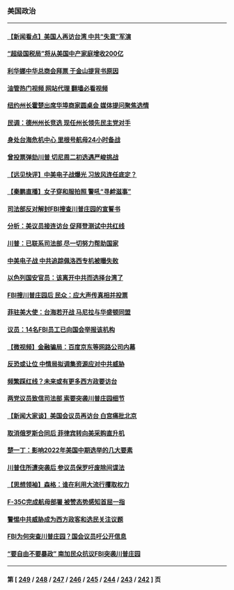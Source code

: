 ### 美国政治
---
#### [【新闻看点】美国人再访台湾 中共“失意”军演](../../pages/ncid1078159/n13803240.md?08161645) 
#### [“超级国税局”将从美国中产家庭增收200亿](../../pages/ncid1078159/n13803299.md?08161645) 
#### [利华娜中华总商会拜票 于金山提背书原因](../../pages/ncid1078159/n13803469.md?08161645) 
#### [油管热门视频 网站代理 翻墙必看视频](http://209.222.30.114:81/youtube.html?08161645)
#### [纽约州长霍楚出席华埠商家圆桌会 媒体提问聚焦选情](../../pages/ncid1078159/n13803464.md?08161645) 
#### [民调：德州州长竞选 现任州长领先民主党对手](../../pages/ncid1078159/n13803319.md?08161645) 
#### [身处台海危机中心 里根号航母24小时备战](../../pages/ncid1078159/n13803248.md?08161645) 
#### [曾投票弹劾川普 切尼周二初选遇严峻挑战](../../pages/ncid1078159/n13803172.md?08161645) 
#### [【远见快评】中美电子战爆光 习放风连任底定？](../../pages/ncid1078159/n13803243.md?08161645) 
#### [【秦鹏直播】女子穿和服拍照 警吼“寻衅滋事”](../../pages/ncid1078159/n13803111.md?08161645) 
#### [司法部反对解封FBI搜查川普庄园的宣誓书](../../pages/ncid1078159/n13803236.md?08161645) 
#### [分析：美议员接连访台 促拜登测试中共红线](../../pages/ncid1078159/n13803156.md?08161645) 
#### [川普：已联系司法部 尽一切努力帮助国家](../../pages/ncid1078159/n13803112.md?08161645) 
#### [中美电子战 中共追踪佩洛西专机被曝失败](../../pages/ncid1078159/n13803100.md?08161645) 
#### [以色列国安官员：该离开中共而选择台湾了](../../pages/ncid1078159/n13803224.md?08161645) 
#### [FBI搜川普庄园后 民众：应大声传真相并投票](../../pages/ncid1078159/n13803171.md?08161645) 
#### [菲驻美大使：台海若开战 马尼拉与华盛顿同盟](../../pages/ncid1078159/n13803147.md?08161645) 
#### [议员：14名FBI员工已向国会举报该机构](../../pages/ncid1078159/n13803101.md?08161645) 
#### [【微视频】金融骗局：百度京东等网路公司内幕](../../pages/ncid1078159/n13803093.md?08161645) 
#### [反恐或让位 中情局拟调集资源应对中共威胁](../../pages/ncid1078159/n13803137.md?08161645) 
#### [频繁踩红线？未来或有更多西方政要访台](../../pages/ncid1078159/n13803096.md?08161645) 
#### [两党议员致信司法部 索要突袭川普庄园细节](../../pages/ncid1078159/n13803066.md?08161645) 
#### [【新闻大家谈】美国会议员再访台 白宫痛批北京](../../pages/ncid1078159/n13803018.md?08161645) 
#### [取消俄罗斯合同后 菲律宾转向美采购直升机](../../pages/ncid1078159/n13802975.md?08161645) 
#### [楚一丁：影响2022年美国中期选举的几大要素](../../pages/ncid1078159/n13802590.md?08161645) 
#### [川普住所遭突袭后 参议员保罗吁废除间谍法](../../pages/ncid1078159/n13802597.md?08161645) 
#### [【思想领袖】森格：谁在利用大流行攫取权力](../../pages/ncid1078159/n13787874.md?08161645) 
#### [F-35C完成航母部署 被赞态势感知首屈一指](../../pages/ncid1078159/n13800769.md?08161645) 
#### [警惕中共威胁成为西方政客和选民关注议题](../../pages/ncid1078159/n13802453.md?08161645) 
#### [FBI为何突查川普庄园？国会议员吁公开信息](../../pages/ncid1078159/n13802523.md?08161645) 
#### [“要自由不要暴政” 南加民众抗议FBI突袭川普庄园](../../pages/ncid1078159/n13802534.md?08161645) 

---
#### 第 [ [249](./249.md?08161645) / [248](./248.md?08161645) / [247](./247.md?08161645) / [246](./246.md?08161645) / [245](./245.md?08161645) / [244](./244.md?08161645) / [243](./243.md?08161645) / [242](./242.md?08161645) ] 页
